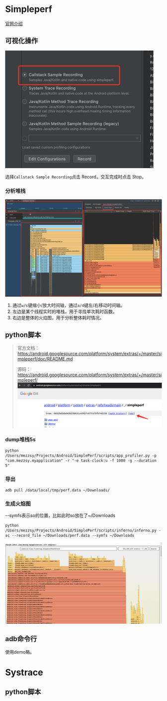 # Simpleperf

[官网介绍](https://developer.android.com/ndk/guides/simpleperf?hl=zh-cn)

## 可视化操作

<img src="../../assets/1.png" alt="1" style="zoom:50%;" />

选择`Callstack Sample Recording`点击 Record，交互完成时点击 Stop。

### 分析堆栈

<img src="../../assets/2.png" alt="2" style="zoom:50%;" />

1.   通过`w/s`键缩小/放大时间轴，通过`a/d`键左/右移动时间轴。
2.   左边是某个线程实时的堆栈，用于寻找单次耗时函数。
3.   右边是整体的火焰图，用于分析整体耗时情况。

## python脚本

>   官方文档：https://android.googlesource.com/platform/system/extras/+/master/simpleperf/doc/README.md
>
>   源码：https://android.googlesource.com/platform/system/extras/+/master/simpleperf/
>   ![3](../../assets/3.png)

### dump堆栈5s

```
python /Users/mezzsy/Projects/Android/SimplePerf/scripts/app_profiler.py -p "com.mezzsy.myapplication" -r "-e task-clock:u -f 1000 -g --duration 5"
```

### 导出

```
adb pull /data/local/tmp/perf.data ~/Downloads/
```

### 生成火焰图

--symfs表示so的位置，比如此时so放在了~/Downloads

```
python /Users/mezzsy/Projects/Android/SimplePerf/scripts/inferno/inferno.py -sc --record_file ~/Downloads/perf.data --symfs ~/Downloads
```

![4](../../assets/4.png)

## adb命令行

使用demo略。

# Systrace

## python脚本


